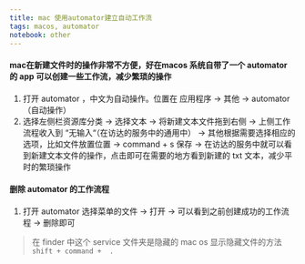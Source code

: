 ```yaml
---
title: mac 使用automator建立自动工作流
tags: macos, automator
notebook: other
---
```

#### mac在新建文件时的操作非常不方便，好在macos 系统自带了一个 automator 的 app 可以创建一些工作流，减少繁琐的操作
1. 打开 automator ，中文为自动操作。位置在 应用程序 -> 其他 -> automator（自动操作）
2. 选择左侧栏资源库分类 -> 选择文本 -> 将新建文本文件拖到右侧 -> 上侧工作流程收入到 “无输入“（在访达的服务中的通用中） -> 其他根据需要选择相应的选项，比如文件放置位置 -> command + s 保存 -> 在访达的服务中就可以看到新建文本文件的操作，点击即可在需要的地方看到新建的 txt 文本，减少平时的繁琐操作

#### 删除 automator 的工作流程
1. 打开 automator 选择菜单的文件 -> 打开 -> 可以看到之前创建成功的工作流程 -> 删除即可 
  > 在 finder 中这个 service 文件夹是隐藏的
  > mac os 显示隐藏文件的方法 `shift + command +  .`
